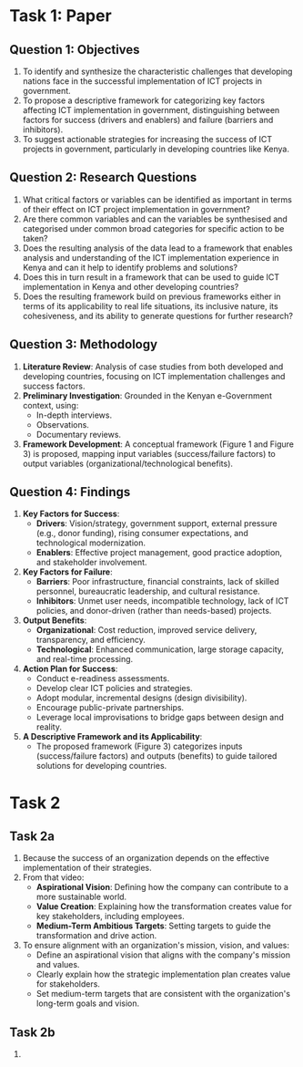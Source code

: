 # Task 1: Paper
## Question 1: Objectives
1. To identify and synthesize the characteristic challenges that developing nations face in the successful implementation of ICT projects in government.
2. To propose a descriptive framework for categorizing key factors affecting ICT implementation in government, distinguishing between factors for success (drivers and enablers) and failure (barriers and inhibitors).
3. To suggest actionable strategies for increasing the success of ICT projects in government, particularly in developing countries like Kenya.
## Question 2: Research Questions
1. What critical factors or variables can be identified as important in terms of their effect on ICT project implementation in government?
2. Are there common variables and can the variables be synthesised and categorised under common broad categories for specific action to be taken?
3. Does the resulting analysis of the data lead to a framework that enables analysis and understanding of the ICT implementation experience in Kenya and can it help to identify problems and solutions?
4. Does this in turn result in a framework that can be used to guide ICT implementation in Kenya and other developing countries?
5. Does the resulting framework build on previous frameworks either in terms of its applicability to real life situations, its inclusive nature, its cohesiveness, and its ability to generate questions for further research?
## Question 3: Methodology
1. **Literature Review**: Analysis of case studies from both developed and developing countries, focusing on ICT implementation challenges and success factors.
2. **Preliminary Investigation**: Grounded in the Kenyan e-Government context, using:
    - In-depth interviews.
    - Observations.
    - Documentary reviews.
3. **Framework Development**: A conceptual framework (Figure 1 and Figure 3) is proposed, mapping input variables (success/failure factors) to output variables (organizational/technological benefits).
## Question 4: Findings
1. **Key Factors for Success**:
    - **Drivers**: Vision/strategy, government support, external pressure (e.g., donor funding), rising consumer expectations, and technological modernization.
    - **Enablers**: Effective project management, good practice adoption, and stakeholder involvement.
2. **Key Factors for Failure**:
    - **Barriers**: Poor infrastructure, financial constraints, lack of skilled personnel, bureaucratic leadership, and cultural resistance.
    - **Inhibitors**: Unmet user needs, incompatible technology, lack of ICT policies, and donor-driven (rather than needs-based) projects.
3. **Output Benefits**:
    - **Organizational**: Cost reduction, improved service delivery, transparency, and efficiency.
    - **Technological**: Enhanced communication, large storage capacity, and real-time processing.
4. **Action Plan for Success**:
    - Conduct e-readiness assessments.
    - Develop clear ICT policies and strategies.
    - Adopt modular, incremental designs (design divisibility).
    - Encourage public-private partnerships.
    - Leverage local improvisations to bridge gaps between design and reality.
5. **A  Descriptive Framework and its Applicability**:
    - The proposed framework (Figure 3) categorizes inputs (success/failure factors) and outputs (benefits) to guide tailored solutions for developing countries.
# Task 2
## Task 2a
1. Because the success of an organization depends on the effective implementation of their strategies.
2. From that video:
	- **Aspirational Vision**: Defining how the company can contribute to a more sustainable world.
	- **Value Creation**: Explaining how the transformation creates value for key stakeholders, including employees.
	- **Medium-Term Ambitious Targets**: Setting targets to guide the transformation and drive action.
3. To ensure alignment with an organization's mission, vision, and values:  
	- Define an aspirational vision that aligns with the company's mission and values.
	- Clearly explain how the strategic implementation plan creates value for stakeholders.
	- Set medium-term targets that are consistent with the organization's long-term goals and vision.
## Task 2b
1. 